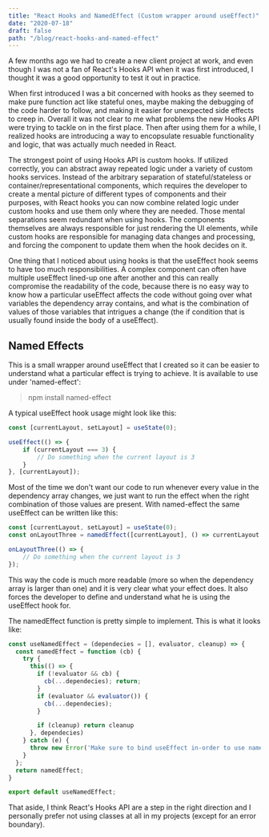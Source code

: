 ```yaml
---
title: "React Hooks and NamedEffect (Custom wrapper around useEffect)"
date: "2020-07-18"
draft: false
path: "/blog/react-hooks-and-named-effect"
---
```


A few months ago we had to create a new client project at work, and even though I was not a fan of React's Hooks API when it was first introduced, I thought it was a good opportunity to test it out in practice.

When first introduced I was a bit concerned with hooks as they seemed to make pure function act like stateful ones, maybe making the debugging of the code harder to follow, and making it easier for unexpected side effects to creep in. Overall it was not clear to me what problems the new Hooks API were trying to tackle on in the first place.
Then after using them for a while, I realized hooks are introducing a way to encopsulate resuable functionality and logic, that was actually much needed in React.

The strongest point of using Hooks API is custom hooks. If utilized correctly, you can abstract away repeated logic under a variety of custom hooks services.
Instead of the arbitrary separation of stateful/stateless or container/representational components, which requires the developer to create a mental picture of different types of components and their purposes, with React hooks you can now combine related logic under custom hooks and use them only where they are needed.
Those mental separations seem redundant when using hooks. The components themselves are always responsible for just rendering the UI elements, while custom hooks are responsible for managing data changes and processing, and forcing the component to update them when the hook decides on it.

One thing that I noticed about using hooks is that the useEffect hook seems to have too much responsibilities.
A complex component can often have multiple useEffect lined-up one after another and this can really compromise the readability of the code, because there is no easy way to know how a particular useEffect affects the code without going over what variables the dependency array contains, and what is the combination of values of those variables that intrigues a change (the if condition that is usually found inside the body of a useEffect).

## Named Effects

This is a small wrapper around useEffect that I created so it can be easier to understand what a particular effect is trying to achieve.
It is available to use under 'named-effect':

> npm install named-effect

A typical useEffect hook usage might look like this:
```js
const [currentLayout, setLayout] = useState(0);

useEffect(() => {
    if (currentLayout === 3) {
        // Do something when the current layout is 3
    }
}, [currentLayout]);
```

Most of the time we don't want our code to run whenever every value in the dependency array changes, we just want to run the effect when the right combination of those values are present. With named-effect the same useEffect can be written like this:

```js
const [currentLayout, setLayout] = useState(0);
const onLayoutThree = namedEffect([currentLayout], () => currentLayout === 3).bind(useEffect);

onLayoutThree(() => {
    // Do something when the current layout is 3
});
```

This way the code is much more readable (more so when the dependency array is larger than one) and it is very clear what your effect does. It also forces the developer to define and understand what he is using the useEffect hook for.

The namedEffect function is pretty simple to implement. This is what it looks like:

```js
const useNamedEffect = (dependecies = [], evaluator, cleanup) => {
  const namedEffect = function (cb) {
    try {
      this(() => {
        if (!evaluator && cb) {
          cb(...dependecies); return;
        }
        if (evaluator && evaluator()) {
          cb(...dependecies);
        }

        if (cleanup) return cleanup
      }, dependecies)
    } catch (e) {
      throw new Error('Make sure to bind useEffect in-order to use namedEffect.');
    }
  };
  return namedEffect;
}

export default useNamedEffect;
```

That aside, I think React's Hooks API are a step in the right direction and I personally prefer not using classes at all in my projects (except for an error boundary).